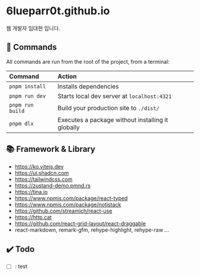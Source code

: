 # 6lueparr0t.github.io

웹 개발자 임대현 입니다.

## 🧞 Commands

All commands are run from the root of the project, from a terminal:

| Command                   | Action                                            |
| :------------------------ | :------------------------------------------------ |
| `pnpm install`            | Installs dependencies                             |
| `pnpm run dev`            | Starts local dev server at `localhost:4321`       |
| `pnpm run build`          | Build your production site to `./dist/`           |
| `pnpm dlx`                | Executes a package without installing it globally |

## 📚 Framework & Library

- https://ko.vitejs.dev
- https://ui.shadcn.com
- https://tailwindcss.com
- https://zustand-demo.pmnd.rs
- https://tina.io
- https://www.npmjs.com/package/react-typed
- https://www.npmjs.com/package/notistack
- https://github.com/streamich/react-use
- https://http.cat
- https://github.com/react-grid-layout/react-draggable
- react-markdown, remark-gfm, rehype-highlight, rehype-raw ...

## ✔️ Todo

- [ ] : test
